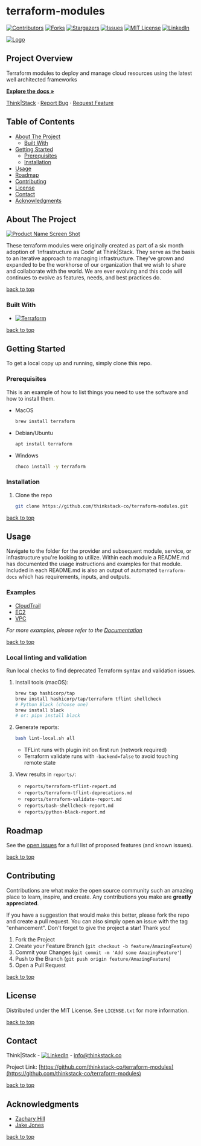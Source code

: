 <!-- Improved compatibility of back to top link: See: https://github.com/othneildrew/Best-README-Template/pull/73 -->
# terraform-modules
<!--
*** Thanks for checking out the Best-README-Template. If you have a suggestion
*** that would make this better, please fork the repo and create a pull request
*** or simply open an issue with the tag "enhancement".
*** Don't forget to give the project a star!
*** Thanks again! Now go create something AMAZING! :D
-->

<!-- PROJECT SHIELDS -->
<!--
*** I'm using markdown "reference style" links for readability.
*** Reference links are enclosed in brackets [ ] instead of parentheses ( ).
*** See the bottom of this document for the declaration of the reference variables
*** for contributors-url, forks-url, etc. This is an optional, concise syntax you may use.
*** https://www.markdownguide.org/basic-syntax/#reference-style-links
-->
[![Contributors][contributors-shield]][contributors-url]
[![Forks][forks-shield]][forks-url]
[![Stargazers][stars-shield]][stars-url]
[![Issues][issues-shield]][issues-url]
[![MIT License][license-shield]][license-url]
[![LinkedIn][linkedin-shield]][linkedin-url]

<!-- PROJECT LOGO -->

[![Logo](images/terraform_modules_logo.webp)](https://github.com/thinkstack-co/terraform-modules)

## Project Overview

Terraform modules to deploy and manage cloud resources using the latest well architected frameworks

[**Explore the docs »**](https://github.com/thinkstack-co/terraform-modules)

[Think|Stack](https://www.thinkstack.co/) · [Report Bug](https://github.com/thinkstack-co/terraform-modules/issues) · [Request Feature](https://github.com/thinkstack-co/terraform-modules/issues)

## Table of Contents

- [About The Project](#about-the-project)
  - [Built With](#built-with)
- [Getting Started](#getting-started)
  - [Prerequisites](#prerequisites)
  - [Installation](#installation)
- [Usage](#usage)
- [Roadmap](#roadmap)
- [Contributing](#contributing)
- [License](#license)
- [Contact](#contact)
- [Acknowledgments](#acknowledgments)

<!-- ABOUT THE PROJECT -->
## About The Project

[![Product Name Screen Shot][product-screenshot]](https://github.com/thinkstack-co/terraform-modules)

These terraform modules were originally created as part of a six month adoption of 'Infrastructure as Code' at Think|Stack. They serve as the basis to an iterative approach to managing infrastructure. They've grown and expanded to be the workhorse of our organization that we wish to share and collaborate with the world. We are ever evolving and this code will continues to evolve as features, needs, and best practices do.

[back to top](#terraform-modules)

### Built With

- [![Terraform][Terraform.io]][Terraform-url]

[back to top](#terraform-modules)

<!-- GETTING STARTED -->
## Getting Started

To get a local copy up and running, simply clone this repo.

### Prerequisites

This is an example of how to list things you need to use the software and how to install them.

- MacOS

  ```sh
  brew install terraform
  ```

- Debian/Ubuntu

  ```sh
  apt install terraform
  ```

- Windows

  ```sh
  choco install -y terraform
  ```

### Installation

1. Clone the repo

   ```sh
   git clone https://github.com/thinkstack-co/terraform-modules.git
   ```

[back to top](#terraform-modules)

<!-- USAGE EXAMPLES -->
## Usage

Navigate to the folder for the provider and subsequent module, service, or infrastructure you're looking to utilize. Within each module a README.md has documented the usage instructions and examples for that module. Included in each README.md is also an output of automated `terraform-docs` which has requirements, inputs, and outputs.

### Examples

- [CloudTrail](https://github.com/thinkstack-co/terraform-modules/tree/main/modules/aws/cloudtrail)
- [EC2](https://github.com/thinkstack-co/terraform-modules/tree/main/modules/aws/ec2_instance)
- [VPC](https://github.com/thinkstack-co/terraform-modules/tree/main/modules/aws/vpc)

_For more examples, please refer to the [Documentation](https://github.com/thinkstack-co/terraform-modules)_

[back to top](#terraform-modules)

### Local linting and validation

Run local checks to find deprecated Terraform syntax and validation issues.

1. Install tools (macOS):

   ```sh
   brew tap hashicorp/tap
   brew install hashicorp/tap/terraform tflint shellcheck
   # Python Black (choose one)
   brew install black
   # or: pipx install black
   ```

2. Generate reports:

   ```sh
   bash lint-local.sh all
   ```

   - TFLint runs with plugin init on first run (network required)
   - Terraform validate runs with `-backend=false` to avoid touching remote state

3. View results in `reports/`:
   - `reports/terraform-tflint-report.md`
   - `reports/terraform-tflint-deprecations.md`
   - `reports/terraform-validate-report.md`
   - `reports/bash-shellcheck-report.md`
   - `reports/python-black-report.md`

<!-- ROADMAP -->
## Roadmap

See the [open issues](https://github.com/thinkstack-co/terraform-modules/issues) for a full list of proposed features (and known issues).

[back to top](#terraform-modules)

<!-- CONTRIBUTING -->
## Contributing

Contributions are what make the open source community such an amazing place to learn, inspire, and create. Any contributions you make are **greatly appreciated**.

If you have a suggestion that would make this better, please fork the repo and create a pull request. You can also simply open an issue with the tag "enhancement".
Don't forget to give the project a star! Thank you!

1. Fork the Project
2. Create your Feature Branch (`git checkout -b feature/AmazingFeature`)
3. Commit your Changes (`git commit -m 'Add some AmazingFeature'`)
4. Push to the Branch (`git push origin feature/AmazingFeature`)
5. Open a Pull Request

[back to top](#terraform-modules)

<!-- LICENSE -->
## License

Distributed under the MIT License. See `LICENSE.txt` for more information.

[back to top](#terraform-modules)

<!-- CONTACT -->
## Contact

Think|Stack - [![LinkedIn][linkedin-shield]][linkedin-url] - <info@thinkstack.co>

Project Link: [https://github.com/thinkstack-co/terraform-modules](https://github.com/thinkstack-co/terraform-modules)

[back to top](#terraform-modules)

<!-- ACKNOWLEDGMENTS -->
## Acknowledgments

- [Zachary Hill](https://zacharyhill.co)
- [Jake Jones](https://github.com/jakeasarus)

[back to top](#terraform-modules)

<!-- MARKDOWN LINKS & IMAGES -->
<!-- https://www.markdownguide.org/basic-syntax/#reference-style-links -->
[contributors-shield]: https://img.shields.io/github/contributors/thinkstack-co/terraform-modules.svg?style=for-the-badge
[contributors-url]: https://github.com/thinkstack-co/terraform-modules/graphs/contributors
[forks-shield]: https://img.shields.io/github/forks/thinkstack-co/terraform-modules.svg?style=for-the-badge
[forks-url]: https://github.com/thinkstack-co/terraform-modules/network/members
[stars-shield]: https://img.shields.io/github/stars/thinkstack-co/terraform-modules.svg?style=for-the-badge
[stars-url]: https://github.com/thinkstack-co/terraform-modules/stargazers
[issues-shield]: https://img.shields.io/github/issues/thinkstack-co/terraform-modules.svg?style=for-the-badge
[issues-url]: https://github.com/thinkstack-co/terraform-modules/issues
[license-shield]: https://img.shields.io/github/license/thinkstack-co/terraform-modules.svg?style=for-the-badge
[license-url]: https://github.com/thinkstack-co/terraform-modules/blob/master/LICENSE.txt
[linkedin-shield]: https://img.shields.io/badge/-LinkedIn-black.svg?style=for-the-badge&logo=linkedin&colorB=555
[linkedin-url]: https://www.linkedin.com/company/thinkstack/
[product-screenshot]: /images/screenshot.webp
[Terraform.io]: https://img.shields.io/badge/Terraform-7B42BC?style=for-the-badge&logo=terraform
[Terraform-url]: https://terraform.io
